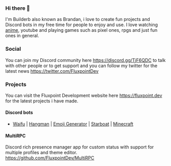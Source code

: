 ### Hi there 👋
I'm Builderb also known as Brandan, i love to create fun projects and Discord bots in my free time for people to enjoy and use.
I love watching [anime](https://myanimelist.net/animelist/Builderb), youtube and playing games such as pixel ones, rpgs and just fun ones in general.

### Social
You can join my Discord community here https://discord.gg/TjF6QDC to talk with other people or to get support and you can follow my twitter for the latest news https://twitter.com/FluxpointDev

### Projects
You can visit the Fluxpoint Development website here https://fluxpoint.dev for the latest projects i have made.

#### Discord bots
- [Waifu](https://fluxpoint.dev/waifu) | [Hangman](https://fluxpoint.dev/hangman) | [Emoji Generator](https://fluxpoint.dev/emojigenerator) | [Starboat](https://fluxpoint.dev/starboat) | [Minecraft](https://fluxpoint.dev/minecraft)

#### MultiRPC
Discord rich presence manager app for custom status with support for multiple profiles and theme editor.
https://github.com/FluxpointDev/MultiRPC 
